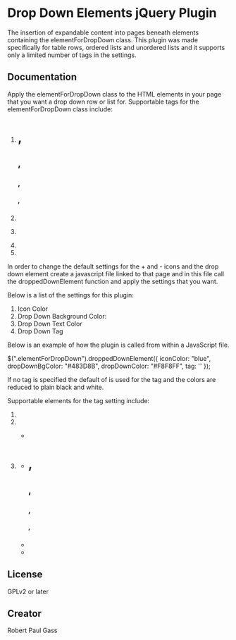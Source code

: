 # Drop Down Elements jQuery Plugin

The insertion of expandable content into pages beneath elements containing the elementForDropDown class. This plugin was made specifically for table rows, ordered lists and unordered lists and it supports only a limited number of tags in the settings. 

## Documentation

Apply the elementForDropDown class to the HTML elements in your page that you want a drop down row or list for. Supportable tags for the elementForDropDown class include:
1. <h1>, <h2>, <h3>, <h4>, <h5>
2. <a>
3. <p>
4. <td>
5. <label>

In order to change the default settings for the + and - icons and the drop down element create a javascript file linked to that page and in this file call the droppedDownElement function and apply the settings that you want.

Below is a list of the settings for this plugin:

1. Icon Color
2. Drop Down Background Color:
3. Drop Down Text Color
4. Drop Down Tag

Below is an example of how the plugin is called from within a JavaScript file.

$(".elementForDropDown").droppedDownElement({
	iconColor: "blue", 
	dropDownBgColor: "#483D8B", 
	dropDownColor: "#F8F8FF", 
	tag: '<tr>'
});

If no tag is specified the default of <tr> is used for the tag and the colors are reduced to plain black and white. 

Supportable elements for the tag setting include:
1. <tr>
2. <td>
3. <ul>
4. <p>
5. <h1>, <h2>, <h3>, <h4>, <h5>
6. <a>
7. <label>

## License
GPLv2 or later

## Creator
Robert Paul Gass